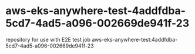# aws-eks-anywhere-test-4addfdba-5cd7-4ad5-a096-002669de941f-23
repository for use with E2E test job aws-eks-anywhere-test:4addfdba-5cd7-4ad5-a096-002669de941f-23

